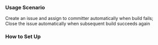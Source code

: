 ### Usage Scenario

Create an issue and assign to committer automatically when build fails; Close the issue automatically when subsequent build succeeds again

### How to Set Up